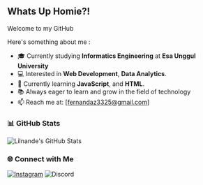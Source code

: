 ## Whats Up Homie?!
Welcome to my GitHub

Here's something about me :

- 🎓 Currently studying **Informatics Engineering** at **Esa Unggul University**
- 💻 Interested in **Web Development**, **Data Analytics**.
- 🌱 Currently learning **JavaScript**, and **HTML**.
- 📚 Always eager to learn and grow in the field of technology
- 📫 Reach me at: [fernandaz3325@gmail.com]

### 📊 GitHub Stats
![Lilnande's GitHub Stats](https://github-readme-stats.vercel.app/api?username=lilnande7&show_icons=true&theme=tokyonight)


### 🌐 Connect with Me
[![Instagram](https://img.shields.io/badge/-Instagram-333333?style=flat&logo=instagram)](https://www.instagram.com/f.adnan07/)
![Discord](https://img.shields.io/discord/1130836535328133133)
